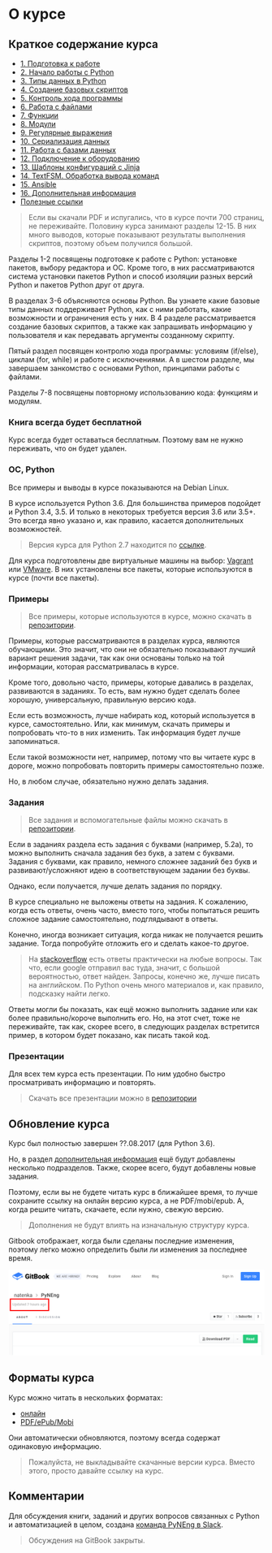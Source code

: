 # О курсе

## Краткое содержание курса

* [1. Подготовка к работе](book/01_intro/README.md)
* [2. Начало работы с Python](book/02_start/README.md)
* [3. Типы данных в Python](book/03_data_structures/README.md)
* [4. Создание базовых скриптов](book/04_basic_scripts/README.md)
* [5. Контроль хода программы](book/05_control_structures/README.md)
* [6. Работа с файлами](book/06_files/README.md)
* [7. Функции](book/07_functions/README.md)
* [8. Модули](book/08_modules/README.md)
* [9. Регулярные выражения](book/09_regex/README.md)
* [10. Сериализация данных](book/10_serialization/README.md)
* [11. Работа с базами данных](book/11_db/README.md)
* [12. Подключение к оборудованию](book/12_ssh_telnet/README.md)
* [13. Шаблоны конфигураций с Jinja](book/13_jinja2/README.md)
* [14. TextFSM. Обработка вывода команд](book/14_textfsm/README.md)
* [15. Ansible](book/15_ansible/README.md)
* [16. Дополнительная информация](book/16_additional_info/README.md)
* [Полезные ссылки](resources/README.md)

> Если вы скачали PDF и испугались, что в курсе почти 700 страниц, не переживайте.
> Половину курса занимают разделы 12-15. В них много выводов, которые показывают результаты выполнения скриптов, поэтому объем получился большой.

Разделы 1-2 посвящены подготовке к работе с Python: установке пакетов, выбору редактора и ОС.
Кроме того, в них рассматриваются система установки пакетов Python и способ изоляции разных версий Python и пакетов Python друг от друга.

В разделах 3-6 объясняются основы Python.
Вы узнаете какие базовые типы данных поддерживает Python, как с ними работать, какие возможности и ограничения есть у них.
В 4 разделе рассматривается создание базовых скриптов, а также как запрашивать информацию у пользователя и как передавать аргументы созданному скрипту.

Пятый раздел посвящен контролю хода программы: условиям (if/else), циклам (for, while) и работе с исключениями. А в шестом разделе, мы завершаем занкомство с основами Python, принципами работы с файлами.

Разделы 7-8 посвящены повторному использованию кода: функциям и модулям.

### Книга всегда будет бесплатной

Курс всегда будет оставаться бесплатным.
Поэтому вам не нужно переживать, что он будет удален.

### ОС, Python

Все примеры и выводы в курсе показываются на Debian Linux.

В курсе используется Python 3.6. Для большинства примеров подойдет и Python 3.4, 3.5. И только в некоторых требуется версия 3.6 или 3.5+. Это всегда явно указано и, как правило, касается дополнительных возможностей.

> Версия курса для Python 2.7 находится по [ссылке]().

Для курса подготовлены две виртуальные машины на выбор: [Vagrant](https://github.com/natenka/PyNEng/tree/master/exercises/vm/vagrant.md) или [VMware](https://github.com/natenka/PyNEng/tree/master/exercises/vm/vmware.md).
В них установлены все пакеты, которые используются в курсе (почти все пакеты).

### Примеры

> Все примеры, которые используются в курсе, можно скачать в [репозитории](https://github.com/natenka/pyneng-examples-exercises/tree/python3).


Примеры, которые рассматриваются в разделах курса, являются обучающими.
Это значит, что они не обязательно показывают лучший вариант решения задачи, так как они основаны только на той информации, которая рассматривалась в курсе.

Кроме того, довольно часто, примеры, которые давались в разделах, развиваются в заданиях.
То есть, вам нужно будет сделать более хорошую, универсальную, правильную версию кода.

Если есть возможность, лучше набирать код, который используется в курсе, самостоятельно.
Или, как минимум, скачать примеры и попробовать что-то в них изменить.
Так информация будет лучше запоминаться.

Если такой возможности нет, например, потому что вы читаете курс в дороге,
можно попробовать повторить примеры самостоятельно позже.

Но, в любом случае, обязательно нужно делать задания.

### Задания

> Все задания и вспомогательные файлы можно скачать в [репозитории](https://github.com/natenka/pyneng-examples-exercises/tree/python3).


Если в заданиях раздела есть задания с буквами (например, 5.2a), то можно выполнить сначала задания без букв, а затем с буквами.
Задания с буквами, как правило, немного сложнее заданий без букв и развивают/усложняют идею в соответствующем задании без буквы.

Однако, если получается, лучше делать задания по порядку.

В курсе специально не выложены ответы на задания.
К сожалению, когда есть ответы, очень часто, вместо того, чтобы попытаться решить сложное задание самостоятельно, подглядывают в ответы.

Конечно, иногда возникает ситуация, когда никак не получается решить задание.
Тогда попробуйте отложить его и сделать какое-то другое.

> На [stackoverflow](http://stackoverflow.com/) есть ответы практически на любые вопросы. Так что, если google отправил вас туда, значит, с большой вероятностью, ответ найден. Запросы, конечно же, лучше писать на английском. По Python очень много материалов и, как правило, подсказку найти легко.

Ответы могли бы показать, как ещё можно выполнить задание или как более правильно/короче выполнить его.
Но, на этот счет, тоже не переживайте, так как, скорее всего, в следующих разделах встретится пример, в котором будет показано, как писать такой код.

### Презентации

Для всех тем курса есть презентации.
По ним удобно быстро просматривать информацию и повторять.

> Скачать все презентации можно в [репозитории](https://github.com/natenka/pyneng-slides/tree/py3-pdf)


## Обновление курса

Курс был полностью завершен ??.08.2017 (для Python 3.6).

Но, в раздел [дополнительная информация](book/16_additional_info/README.md) ещё будут добавлены несколько подразделов.
Также, скорее всего, будут добавлены новые задания.

Поэтому, если вы не будете читать курс в ближайшее время, то лучше сохраните ссылку на онлайн версию курса, а не PDF/mobi/epub.
А, когда решите читать, скачаете, если нужно, свежую версию.

> Дополнения не будут влиять на изначальную структуру курса.

Gitbook отображает, когда были сделаны последние изменения, поэтому легко можно определить были ли изменения за последнее время.

![gitbook_update](https://raw.githubusercontent.com/natenka/PyNEng/master/images/gitbook_update.png)


## Форматы курса

Курс можно читать в нескольких форматах:
* [онлайн](https://natenka.gitbooks.io/pyneng/content/)
* [PDF/ePub/Mobi](https://www.gitbook.com/book/natenka/pyneng/details)

Они автоматически обновляются, поэтому всегда содержат одинаковую информацию.

> Пожалуйста, не выкладывайте скачанные версии курса. Вместо этого, просто давайте ссылку на курс.

## Комментарии

Для обсуждения книги, заданий и других вопросов связанных с Python и автоматизацией в целом, создана [команда PyNEng в Slack](https://pyneng-slack.herokuapp.com/).

> Обсуждения на GitBook закрыты.

